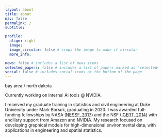 ```yaml
---
layout: about
title: about
nav: false
permalink: /
subtitle: 

profile:
  align: right
  image: 
  image_circular: false # crops the image to make it circular
  more_info: 

news: false # includes a list of news items
selected_papers: false # includes a list of papers marked as "selected={true}"
social: false # includes social icons at the bottom of the page
---
```

<p>bay area / north dakota</p>

Currently working on internal AI tools @ NVIDIA. 

I received my graduate training in statistics and civil engineering at Duke University under Mark Borsuk, graduating in 2020. I was awarded full-funding fellowships by NASA ([NESSF, 2017](https://cce.nasa.gov/cgi-bin/terrestrial_ecology/pi_list.pl?projType=project&progID=2&projID=4037)) and the NSF ([IGERT, 2014](https://czo-archive.criticalzone.org/calhoun/news/story/duke-phd-students-win-2-year-igert-fellowships/)) with ancillary support from Amazon and NVIDIA. My research focused on developing graphical models for high-dimensional environmental data, with applications in engineering and spatial statistics.

